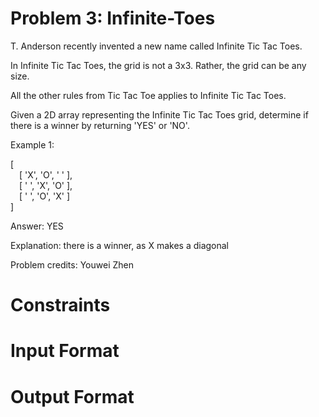 # Problem 3: Infinite-Toes

T. Anderson recently invented a new name called Infinite Tic Tac Toes.

In Infinite Tic Tac Toes, the grid is not a 3x3. Rather, the grid can be any size.

All the other rules from Tic Tac Toe applies to Infinite Tic Tac Toes.

Given a 2D array representing the Infinite Tic Tac Toes grid, determine if there is a winner by returning 'YES' or 'NO'.

Example 1:

[<br>
    &emsp;[ 'X', 'O', ' ' ],<br>
    &emsp;[ ' ', 'X', 'O' ],<br>
    &emsp;[ ' ', 'O', 'X' ]<br>
]

Answer: YES

Explanation: there is a winner, as X makes a diagonal

Problem credits: Youwei Zhen

# Constraints

# Input Format

# Output Format
